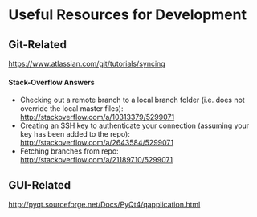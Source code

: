 # Useful Resources for Development

## Git-Related

https://www.atlassian.com/git/tutorials/syncing

#### Stack-Overflow Answers
 - Checking out a remote branch to a local branch folder (i.e. does not override the local master files): http://stackoverflow.com/a/10313379/5299071
 - Creating an SSH key to authenticate your connection (assuming your key has been added to the repo): http://stackoverflow.com/a/2643584/5299071
 - Fetching branches from repo: http://stackoverflow.com/a/21189710/5299071
 
## GUI-Related

http://pyqt.sourceforge.net/Docs/PyQt4/qapplication.html
 
